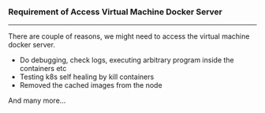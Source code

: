### Requirement of Access Virtual Machine Docker Server

---

There are couple of reasons, we might need to access the virtual machine docker server.

- Do debugging, check logs, executing arbitrary program inside the containers etc
- Testing k8s self healing by kill containers
- Removed the cached images from the node

And many more...
